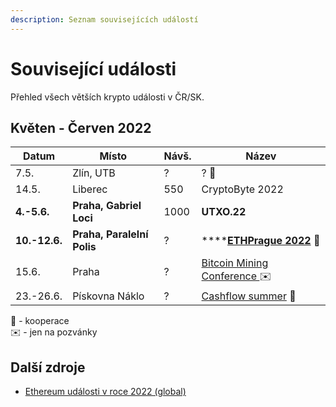 ```yaml
---
description: Seznam souvisejících událostí
---
```


# Související události

Přehled všech větších krypto události v ČR/SK.

## Květen - Červen 2022

| Datum         | Místo                      | Návš. | Název                                                                                  |
| ------------- | -------------------------- | ----- | -------------------------------------------------------------------------------------- |
| 7.5.          | Zlín, UTB                  | ?     | ? **🤝**                                                                               |
| 14.5.         | Liberec                    | 550   | CryptoByte 2022                                                                        |
| **4.-5.6.**   | **Praha, Gabriel Loci**    | 1000  | **UTXO.22**                                                                            |
| **10.-12.6.** | **Praha, Paralelní Polis** | ?     | ****[**ETHPrague 2022**](https://twitter.com/EthPrague) **🤝**                         |
| 15.6.         | Praha                      | ?     | [Bitcoin Mining Conference ](https://cs.braiins.com/bitcoin-mining-conference-2022) ✉️ |
| 23.-26.6.     | Pískovna Náklo             | ?     | [Cashflow summer](https://cashflowsummer.cz) 🤝                                        |

🤝 - kooperace\
✉️ - jen na pozvánky

## Další zdroje

* [Ethereum události v roce 2022 (global)](https://docs.google.com/spreadsheets/d/1NEu\_FCc1hnGAuRgPmbXXpf0h2lCrCOlMKbbFEqgkVDQ/edit#gid=0)
